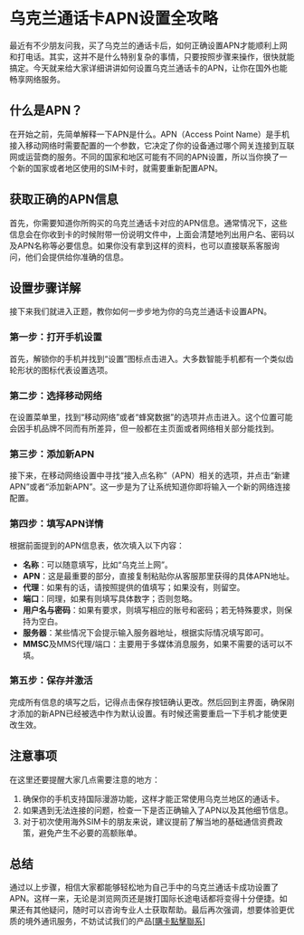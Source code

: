 # 乌克兰通话卡APN设置全攻略

最近有不少朋友问我，买了乌克兰的通话卡后，如何正确设置APN才能顺利上网和打电话。其实，这并不是什么特别复杂的事情，只要按照步骤来操作，很快就能搞定。今天就来给大家详细讲讲如何设置乌克兰通话卡的APN，让你在国外也能畅享网络服务。

## 什么是APN？

在开始之前，先简单解释一下APN是什么。APN（Access Point Name）是手机接入移动网络时需要配置的一个参数，它决定了你的设备通过哪个网关连接到互联网或运营商的服务。不同的国家和地区可能有不同的APN设置，所以当你换了一个新的国家或者地区使用的SIM卡时，就需要重新配置APN。

## 获取正确的APN信息

首先，你需要知道你所购买的乌克兰通话卡对应的APN信息。通常情况下，这些信息会在你收到卡的时候附带一份说明文件中，上面会清楚地列出用户名、密码以及APN名称等必要信息。如果你没有拿到这样的资料，也可以直接联系客服询问，他们会提供给你准确的信息。

## 设置步骤详解

接下来我们就进入正题，教你如何一步步地为你的乌克兰通话卡设置APN。

### 第一步：打开手机设置

首先，解锁你的手机并找到“设置”图标点击进入。大多数智能手机都有一个类似齿轮形状的图标代表设置选项。

### 第二步：选择移动网络

在设置菜单里，找到“移动网络”或者“蜂窝数据”的选项并点击进入。这个位置可能会因手机品牌不同而有所差异，但一般都在主页面或者网络相关部分能找到。

### 第三步：添加新APN

接下来，在移动网络设置中寻找“接入点名称”（APN）相关的选项，并点击“新建APN”或者“添加新APN”。这一步是为了让系统知道你即将输入一个新的网络连接配置。

### 第四步：填写APN详情

根据前面提到的APN信息表，依次填入以下内容：
- **名称**：可以随意填写，比如“乌克兰上网”。
- **APN**：这是最重要的部分，直接复制粘贴你从客服那里获得的具体APN地址。
- **代理**：如果有的话，请按照提供的值填写；如果没有，则留空。
- **端口**：同理，如果有则填写具体数字；否则忽略。
- **用户名与密码**：如果有要求，则填写相应的账号和密码；若无特殊要求，则保持为空白。
- **服务器**：某些情况下会提示输入服务器地址，根据实际情况填写即可。
- **MMSC**及MMS代理/端口：主要用于多媒体消息服务，如果不需要的话可以不填。

### 第五步：保存并激活

完成所有信息的填写之后，记得点击保存按钮确认更改。然后回到主界面，确保刚才添加的新APN已经被选中作为默认设置。有时候还需要重启一下手机才能使更改生效。

## 注意事项

在这里还要提醒大家几点需要注意的地方：
1. 确保你的手机支持国际漫游功能，这样才能正常使用乌克兰地区的通话卡。
2. 如果遇到无法连接的问题，检查一下是否正确输入了APN以及其他细节信息。
3. 对于初次使用海外SIM卡的朋友来说，建议提前了解当地的基础通信资费政策，避免产生不必要的高额账单。

## 总结

通过以上步骤，相信大家都能够轻松地为自己手中的乌克兰通话卡成功设置了APN。这样一来，无论是浏览网页还是拨打国际长途电话都将变得十分便捷。如果还有其他疑问，随时可以咨询专业人士获取帮助。最后再次强调，想要体验更优质的境外通讯服务，不妨试试我们的产品[[購卡點擊聯系](https://t.me/s/esim1088)]